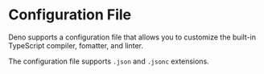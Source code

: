 # Configuration File

Deno supports a configuration file that allows you to customize the built-in TypeScript compiler, fomatter, and linter.

The configuration file supports `.json` and `.jsonc` extensions. 